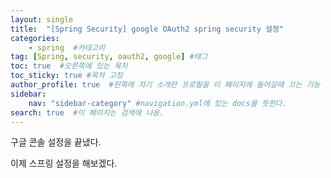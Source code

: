 ```yaml
---
layout: single
title:  "[Spring Security] google OAuth2 spring security 설정"
categories: 
    - spring  #카테고리
tag: [Spring, security, oauth2, google] #태그
toc: true  #오른쪽에 있는 목차
toc_sticky: true #목차 고정
author_profile: true  #왼쪽에 자기 소개란 프로필을 이 페이지에 들어갈때 끄는 기능
sidebar:
    nav: "sidebar-category" #navigation.yml에 있는 docs를 뜻한다.
search: true  #이 페이지는 검색에 나옴.
---
```


구글 콘솔 설정을 끝냈다.

이제 스프링 설정을 해보겠다. 

